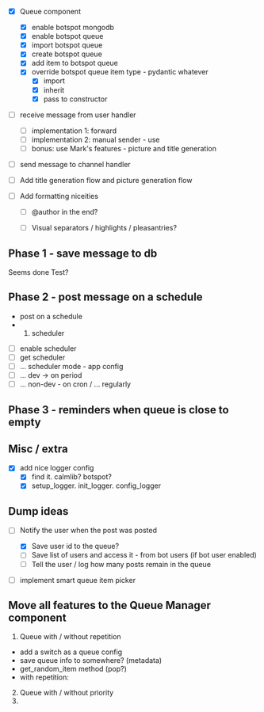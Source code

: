 
- [x] Queue component
  - [x] enable botspot mongodb
  - [x] enable botspot queue
  - [x] import botspot queue
  - [x] create botspot queue
  - [x] add item to botspot queue
  - [x] override botspot queue item type - pydantic whatever
    - [x] import
    - [x] inherit
    - [x] pass to constructor

- [ ] receive message from user handler
  - [ ] implementation 1: forward
  - [ ] implementation 2: manual sender - use 
  - [ ] bonus: use Mark's features - picture and title generation

- [ ] send message to channel handler

- [ ] Add title generation flow and picture generation flow
- [ ] Add formatting niceities
  - [ ] @author in the end?
  - [ ] Visual separators / highlights / pleasantries? 


## Phase 1 - save message to db

Seems done
Test? 

## Phase 2 - post message on a schedule
- post on a schedule
- 1) scheduler
- [ ] enable scheduler
- [ ] get scheduler
- [ ] ... scheduler mode - app config
- [ ] ... dev -> on period
- [ ] ... non-dev - on cron / ... regularly

## Phase 3 - reminders when queue is close to empty


## Misc / extra

- [x] add nice logger config
  - [x] find it. calmlib? botspot?
  - [x] setup_logger. init_logger. config_logger

## Dump ideas

- [ ] Notify the user when the post was posted
  - [x] Save user id to the queue? 
  - [ ] Save list of users and access it - from bot users (if bot user enabled)
  - [ ] Tell the user / log how many posts remain in the queue

- [ ] implement smart queue item picker


## Move all features to the Queue Manager component

1) Queue with / without repetition
  - add a switch as a queue config
  - save queue info to somewhere? (metadata)
  - get_random_item method (pop?)
  - with repetition: 
2) Queue with / without priority
3) 
